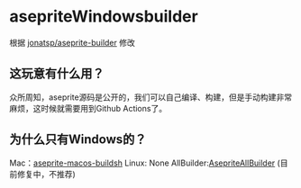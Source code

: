 # asepriteWindowsbuilder
根据 [jonatsp/aseprite-builder](https://github.com/jonatsp/aseprite-builder) 修改

## 这玩意有什么用？
众所周知，aseprite源码是公开的，我们可以自己编译、构建，但是手动构建非常麻烦，这时候就需要用到Github Actions了。

## 为什么只有Windows的？
Mac：[aseprite-macos-buildsh](https://github.com/haxpor/aseprite-macos-buildsh)
Linux: None
AllBuilder:[AsepriteAllBuilder](https://github.com/TexBlock/AsepriteAllBuilder) (目前修复中，不推荐)

